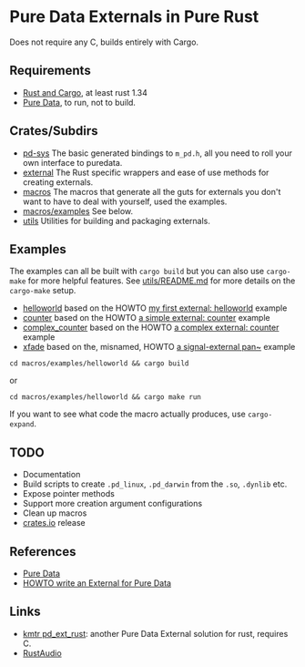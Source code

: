 # Pure Data Externals in Pure Rust

Does not require any C, builds entirely with Cargo.

## Requirements

* [Rust and Cargo](https://www.rust-lang.org/tools/install), at least rust 1.34
* [Pure Data](https://puredata.info), to run, not to build.

## Crates/Subdirs

* [pd-sys](pd-sys) The basic generated bindings to `m_pd.h`, all you need to roll your own interface to puredata.
* [external](external) The Rust specific wrappers and ease of use methods for creating externals.
* [macros](macros) The macros that generate all the guts for externals you don't want to have to deal with yourself, used the examples.
* [macros/examples](macros/examples) See below.
* [utils](utils/README.md) Utilities for building and packaging externals.

## Examples

The examples can all be built with `cargo build` but you can also use `cargo-make` for more helpful features.
See [utils/README.md](utils/README.md) for more details on the `cargo-make` setup.

* [helloworld](macros/examples/helloworld/src/lib.rs) based on the HOWTO [my first external: helloworld](https://github.com/pure-data/externals-howto#my-first-external-helloworld) example
* [counter](macros/examples/counter/src/lib.rs) based on the HOWTO [a simple external: counter](https://github.com/pure-data/externals-howto#a-simple-external-counter) example
* [complex_counter](macros/examples/complex_counter/src/lib.rs) based on the HOWTO [a complex external: counter](https://github.com/pure-data/externals-howto#a-complex-external-counter) example
* [xfade](macros/examples/xfade/src/lib.rs) based on the, misnamed, HOWTO [a signal-external pan~](https://github.com/pure-data/externals-howto#a-signal-external-pan) example

```
cd macros/examples/helloworld && cargo build
```

or

```
cd macros/examples/helloworld && cargo make run
```

If you want to see what code the macro actually produces, use `cargo-expand`.

## TODO

* Documentation
* Build scripts to create `.pd_linux`, `.pd_darwin` from the `.so`, `.dynlib` etc.
* Expose pointer methods
* Support more creation argument configurations
* Clean up macros
* [crates.io](https://crates.io/) release

## References

* [Pure Data](https://puredata.info)
* [HOWTO write an External for Pure Data](https://github.com/pure-data/externals-howto)

## Links

* [kmtr pd_ext_rust](https://github.com/kmtr/pd_ext_rust): another Pure Data External solution for rust, requires C.
* [RustAudio](https://github.com/RustAudio)
